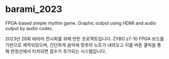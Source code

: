 # barami_2023
FPGA-based simple rhythm game. Graphic output using HDMI and audio output by audio codec.

2023년 26회 바라미 전시회를 위해 만든 프로젝트입니다.
ZYBO z7-10 FPGA 보드를 기반으로 제작되었으며, 간단하게 음악에 맞추어 노트가 내려오고 이를 버튼 클릭을 통해 판정선에서 터치되면 점수가 추가되는 시스템입니다.
